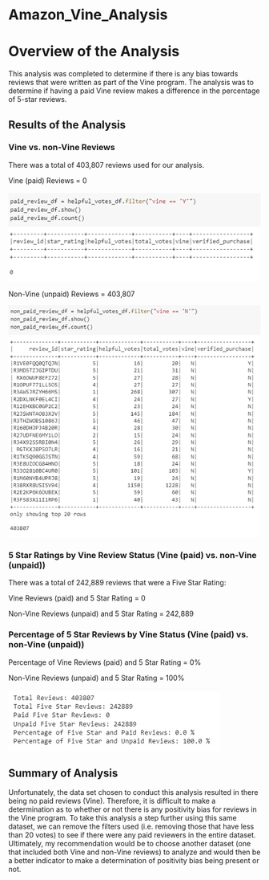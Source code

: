 # Amazon_Vine_Analysis

# Overview of the Analysis
This analysis was completed to determine if there is any bias towards reviews that were written as part of the Vine program.  The analysis was to determine if having a paid Vine review makes a difference in the percentage of 5-star reviews.

## Results of the Analysis

### Vine vs. non-Vine Reviews

There was a total of 403,807 reviews used for our analysis.

  Vine (paid) Reviews = 0
  
  
  ![](images/paid_review_df.png)
  
  
  Non-Vine (unpaid) Reviews = 403,807
  
  ![](images/non_paid_review_df.png)

### 5 Star Ratings by Vine Review Status (Vine (paid) vs. non-Vine (unpaid))
There was a total of 242,889 reviews that were a Five Star Rating:

   Vine Reviews (paid) and 5 Star Rating = 0
   
   Non-Vine Reviews (unpaid) and 5 Star Rating = 242,889
   
### Percentage of 5 Star Reviews by Vine Status (Vine (paid) vs. non-Vine (unpaid))
   Percentage of Vine Reviews (paid) and 5 Star Rating = 0%
   
   Non-Vine Reviews (unpaid) and 5 Star Rating = 100%
   
   ![](images/review_summary.png)


## Summary of Analysis
Unfortunately, the data set chosen to conduct this analysis resulted in there being no paid reviews (Vine).  Therefore, it is difficult to make a determination as to whether or not there is any positivity bias for reviews in the Vine program. To take this analysis a step further using this same dataset, we can remove the filters used (i.e. removing those that have less than 20 votes) to see if there were any paid reviewers in the entire dataset.  Ultimately, my recommendation would be to choose another dataset (one that included both Vine and non-Vine reviews) to analyze and would then be a better indicator to make a determination of positivity bias being present or not.
